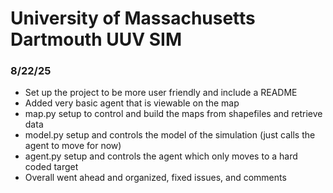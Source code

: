 # University of Massachusetts Dartmouth UUV SIM

### 8/22/25
* Set up the project to be more user friendly and include a README
* Added very basic agent that is viewable on the map
* map.py setup to control and build the maps from shapefiles and retrieve data
* model.py setup and controls the model of the simulation (just calls the agent to move for now)
* agent.py setup and controls the agent which only moves to a hard coded target
* Overall went ahead and organized, fixed issues, and comments
